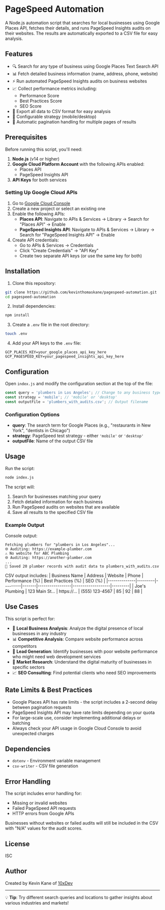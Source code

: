 # PageSpeed Automation

A Node.js automation script that searches for local businesses using Google Places API, fetches their details, and runs PageSpeed Insights audits on their websites. The results are automatically exported to a CSV file for easy analysis.

## Features

- 🔍 Search for any type of business using Google Places Text Search API
- 📊 Fetch detailed business information (name, address, phone, website)
- ⚡ Run automated PageSpeed Insights audits on business websites
- 📈 Collect performance metrics including:
  - Performance Score
  - Best Practices Score
  - SEO Score
- 💾 Export all data to CSV format for easy analysis
- 📱 Configurable strategy (mobile/desktop)
- 🔄 Automatic pagination handling for multiple pages of results

## Prerequisites

Before running this script, you'll need:

1. **Node.js** (v14 or higher)
2. **Google Cloud Platform Account** with the following APIs enabled:
   - Places API
   - PageSpeed Insights API
3. **API Keys** for both services

### Setting Up Google Cloud APIs

1. Go to [Google Cloud Console](https://console.cloud.google.com/)
2. Create a new project or select an existing one
3. Enable the following APIs:
   - **Places API**: Navigate to APIs & Services → Library → Search for "Places API" → Enable
   - **PageSpeed Insights API**: Navigate to APIs & Services → Library → Search for "PageSpeed Insights API" → Enable
4. Create API credentials:
   - Go to APIs & Services → Credentials
   - Click "Create Credentials" → "API Key"
   - Create two separate API keys (or use the same key for both)

## Installation

1. Clone this repository:

```bash
git clone https://github.com/kevinthomaskane/pagespeed-automation.git
cd pagespeed-automation
```

2. Install dependencies:

```bash
npm install
```

3. Create a `.env` file in the root directory:

```bash
touch .env
```

4. Add your API keys to the `.env` file:

```env
GCP_PLACES_KEY=your_google_places_api_key_here
GCP_PAGESPEED_KEY=your_pagespeed_insights_api_key_here
```

## Configuration

Open `index.js` and modify the configuration section at the top of the file:

```javascript
const query = 'plumbers in Los Angeles'; // Change to any business type and location
const strategy = 'mobile'; // 'mobile' or 'desktop'
const outputFile = 'plumbers_with_audits.csv'; // Output filename
```

### Configuration Options

- **query**: The search term for Google Places (e.g., "restaurants in New York", "dentists in Chicago")
- **strategy**: PageSpeed test strategy - either `'mobile'` or `'desktop'`
- **outputFile**: Name of the output CSV file

## Usage

Run the script:

```bash
node index.js
```

The script will:

1. Search for businesses matching your query
2. Fetch detailed information for each business
3. Run PageSpeed audits on websites that are available
4. Save all results to the specified CSV file

### Example Output

Console output:

```
Fetching plumbers for "plumbers in Los Angeles"...
🌐 Auditing: https://example-plumber.com
⚠️ No website for ABC Plumbing
🌐 Auditing: https://another-plumber.com
...
💾 Saved 20 plumber records with audit data to plumbers_with_audits.csv
```

CSV output includes:
| Business Name | Address | Website | Phone | Performance (%) | Best Practices (%) | SEO (%) |
|--------------|---------|---------|-------|-----------------|-------------------|---------|
| Joe's Plumbing | 123 Main St... | https://... | (555) 123-4567 | 85 | 92 | 88 |

## Use Cases

This script is perfect for:

- 🏢 **Local Business Analysis**: Analyze the digital presence of local businesses in any industry
- 📊 **Competitive Analysis**: Compare website performance across competitors
- 💼 **Lead Generation**: Identify businesses with poor website performance who might need web development services
- 🎯 **Market Research**: Understand the digital maturity of businesses in specific sectors
- 📈 **SEO Consulting**: Find potential clients who need SEO improvements

## Rate Limits & Best Practices

- Google Places API has rate limits - the script includes a 2-second delay between pagination requests
- PageSpeed Insights API may have rate limits depending on your quota
- For large-scale use, consider implementing additional delays or batching
- Always check your API usage in Google Cloud Console to avoid unexpected charges

## Dependencies

- `dotenv` - Environment variable management
- `csv-writer` - CSV file generation

## Error Handling

The script includes error handling for:

- Missing or invalid websites
- Failed PageSpeed API requests
- HTTP errors from Google APIs

Businesses without websites or failed audits will still be included in the CSV with "N/A" values for the audit scores.

## License

ISC

## Author

Created by Kevin Kane of [10xDev](https://10xdev.io)

---

💡 **Tip**: Try different search queries and locations to gather insights about various industries and markets!
